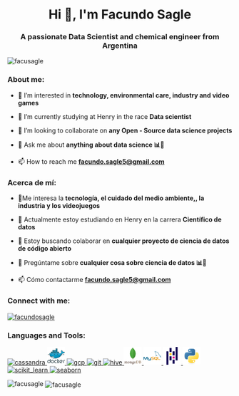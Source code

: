 <h1 align="center">Hi 👋, I'm Facundo Sagle</h1>
<h3 align="center">A passionate Data Scientist and chemical engineer from Argentina</h3>

<p align="left"> <img src="https://komarev.com/ghpvc/?username=facusagle&label=Profile%20views&color=0e75b6&style=flat" alt="facusagle" /> </p>

<h3 align="left">About me:</h3>

- 🔭 I’m interested in **technology, environmental care, industry and video games**

- 🌱 I’m currently studying at Henry in the race **Data scientist**

- 👯 I’m looking to collaborate on **any Open - Source data science projects**

- 💬 Ask me about **anything about data science 📊🤖**

- 📫 How to reach me **facundo.sagle5@gmail.com**

<h3 align="left">Acerca de mí:</h3>

- 🔭Me interesa la **tecnología, el cuidado del medio ambiente,, la industria y los videojuegos**

- 🌱 Actualmente estoy estudiando en Henry en la carrera **Científico de datos**

- 👯 Estoy buscando colaborar en **cualquier proyecto de ciencia de datos de código abierto**

- 💬 Pregúntame sobre **cualquier cosa sobre ciencia de datos 📊🤖**

- 📫 Cómo contactarme **facundo.sagle5@gmail.com**

<h3 align="left">Connect with me:</h3>
<p align="left">
<a href="https://linkedin.com/in/facundosagle" target="blank"><img align="center" src="https://raw.githubusercontent.com/rahuldkjain/github-profile-readme-generator/master/src/images/icons/Social/linked-in-alt.svg" alt="facundosagle" height="30" width="40" /></a>
</p>

<h3 align="left">Languages and Tools:</h3>
<p align="left"> <a href="https://cassandra.apache.org/" target="_blank" rel="noreferrer"> <img src="https://www.vectorlogo.zone/logos/apache_cassandra/apache_cassandra-icon.svg" alt="cassandra" width="40" height="40"/> </a> <a href="https://www.docker.com/" target="_blank" rel="noreferrer"> <img src="https://raw.githubusercontent.com/devicons/devicon/master/icons/docker/docker-original-wordmark.svg" alt="docker" width="40" height="40"/> </a> <a href="https://cloud.google.com" target="_blank" rel="noreferrer"> <img src="https://www.vectorlogo.zone/logos/google_cloud/google_cloud-icon.svg" alt="gcp" width="40" height="40"/> </a> <a href="https://git-scm.com/" target="_blank" rel="noreferrer"> <img src="https://www.vectorlogo.zone/logos/git-scm/git-scm-icon.svg" alt="git" width="40" height="40"/> </a> <a href="https://hive.apache.org/" target="_blank" rel="noreferrer"> <img src="https://www.vectorlogo.zone/logos/apache_hive/apache_hive-icon.svg" alt="hive" width="40" height="40"/> </a> <a href="https://www.mongodb.com/" target="_blank" rel="noreferrer"> <img src="https://raw.githubusercontent.com/devicons/devicon/master/icons/mongodb/mongodb-original-wordmark.svg" alt="mongodb" width="40" height="40"/> </a> <a href="https://www.mysql.com/" target="_blank" rel="noreferrer"> <img src="https://raw.githubusercontent.com/devicons/devicon/master/icons/mysql/mysql-original-wordmark.svg" alt="mysql" width="40" height="40"/> </a> <a href="https://pandas.pydata.org/" target="_blank" rel="noreferrer"> <img src="https://raw.githubusercontent.com/devicons/devicon/2ae2a900d2f041da66e950e4d48052658d850630/icons/pandas/pandas-original.svg" alt="pandas" width="40" height="40"/> </a> <a href="https://www.python.org" target="_blank" rel="noreferrer"> <img src="https://raw.githubusercontent.com/devicons/devicon/master/icons/python/python-original.svg" alt="python" width="40" height="40"/> </a> <a href="https://scikit-learn.org/" target="_blank" rel="noreferrer"> <img src="https://upload.wikimedia.org/wikipedia/commons/0/05/Scikit_learn_logo_small.svg" alt="scikit_learn" width="40" height="40"/> </a> <a href="https://seaborn.pydata.org/" target="_blank" rel="noreferrer"> <img src="https://seaborn.pydata.org/_images/logo-mark-lightbg.svg" alt="seaborn" width="40" height="40"/> </a> </p>

<p><img align="left" src="https://github-readme-stats.vercel.app/api/top-langs?username=facusagle&show_icons=true&locale=en&layout=compact" alt="facusagle" /></p>

<p>&nbsp;<img align="center" src="https://github-readme-stats.vercel.app/api?username=facusagle&show_icons=true&locale=en" alt="facusagle" /></p>
